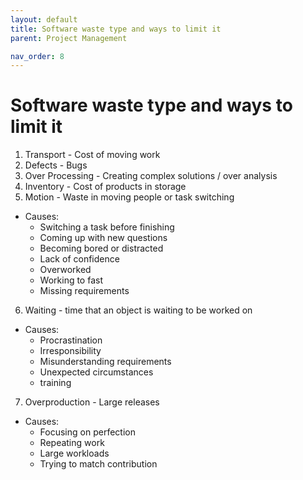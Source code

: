 ```yaml
---
layout: default
title: Software waste type and ways to limit it
parent: Project Management

nav_order: 8
---
```


# Software waste type and ways to limit it

1. Transport - Cost of moving work
2. Defects - Bugs
3. Over Processing - Creating complex solutions / over analysis
4. Inventory - Cost of products in storage
5. Motion - Waste in moving people or task switching
  - Causes:
    - Switching a task before finishing
    - Coming up with new questions
    - Becoming bored or distracted
    - Lack of confidence
    - Overworked
    - Working to fast
    - Missing requirements
6. Waiting - time that an object is waiting to be worked on
  - Causes:
    - Procrastination
    - Irresponsibility
    - Misunderstanding requirements
    - Unexpected circumstances
    - training
7. Overproduction - Large releases
  - Causes:
    - Focusing on perfection
    - Repeating work
    - Large workloads
    - Trying to match contribution
